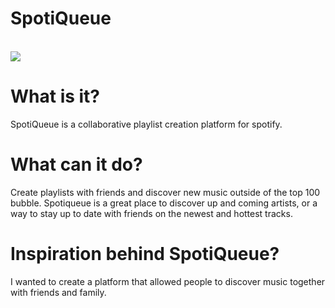 # SpotiQueue
<br>
<img src="https://i.imgur.com/CtRQvKO.png"/>
<br>

# What is it?

SpotiQueue is a collaborative playlist creation platform for spotify.

# What can it do?

Create playlists with friends and discover new music outside of the top 100 bubble. Spotiqueue is a great place to discover up and coming artists, or a way to stay up to date with friends on the newest and hottest tracks.

# Inspiration behind SpotiQueue?

I wanted to create a platform that allowed people to discover music together with friends and family. 

